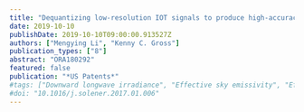 ```yaml
---
title: "Dequantizing low-resolution IOT signals to produce high-accuracy prognostic indicators"
date: 2019-10-10
publishDate: 2019-10-10T09:00:00.913527Z
authors: ["Mengying Li", "Kenny C. Gross"]
publication_types: ["8"]
abstract: "ORA180292"
featured: false
publication: "*US Patents*"
#tags: ["Downward longwave irradiance", "Effective sky emissivity", "Effective sky temperature", "Parametric modeling"]
#doi: "10.1016/j.solener.2017.01.006"
---
```



